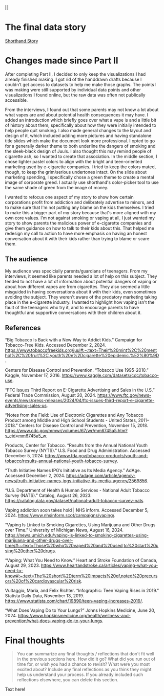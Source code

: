 ||

# The final data story
[Shorthand Story](https://carnegiemellon.shorthandstories.com/big-tobacco-and-teenage-vaping/index.html)

# Changes made since Part II

After completing Part II, I decided to only keep the visualizations I had already finished making. I got rid of the handdrawn drafts because I couldn't get access to datasets to help me make those graphs. The points I was making were still supported by individual data points and other visualizations I found online, but the raw data was often not publically accessible.

From the interviews, I found out that some parents may not know a lot about what vapes are and about potential health consequences it may have. I added an introduction which briefly goes over what a vape is and a little bit of history about them, specifically about how they were initially intended to help people quit smoking. I also made general changes to the layout and design of it, which included adding more pictures and having standalone title slides which make the document look more professional. I opted to go for a generally darker theme to both underline the dangers of smoking and the sleek-black design of Juuls. I also thought this may remind people of cigarette ash, so I wanted to create that association. In the middle section, I chose lighter pastel colors to align with the bright and teen-oriented marketing used by e-cigarette companies. I tried to keep the colors muted, though, to keep the grim/serious undertones intact. On the slide about marketing spending, I specifically chose a green theme to create a mental image of corporate greed. I actually use shorthand's color-picker tool to use the same shade of green from the image of money.

I wanted to refocus one aspect of my story to show how certain corporations profit from addiction and delibrately advertise to minors, and to make sure that I'm not putting any blame on the kids themselves. I tried to make this a bigger part of my story because that's more aligned with my own core values. I'm not against smoking or vaping at all, I just wanted my story to show parents the malicious power of e-cigarette companies and give them guidance on how to talk to their kids about this. That helped me redesign my call to action to have more emphasis on having an honest conversation about it with their kids rather than trying to blame or scare them.

## The audience

My audience was specicially parents/guardians of teenagers. From my interviews, it seemed like parents needed a lot of help on this subject. They tended to not have a lot of information about potential dangers of vaping or about how different vapes are from cigarettes. They also seemed a little misguided in having conversations about it with their kids, even sometimes avoiding the subject. They weren't aware of the predatory marketing taking place in the e-cigarette industry. I wanted to highlight how vaping isn't the fault of the teenagers who try it, and to encourage parents to have thoughtful and supportive conversations with their children about it.


## References
“Big Tobacco Is Back with a New Way to Addict Kids.” Campaign for Tobacco-Free Kids. Accessed December 2, 2024. https://www.tobaccofreekids.org/juul#:~:text=Their%20mint%2C%20menthol%2C%20fruit%2C,youth%20e%2Dcigarette%20epidemic.%E2%80%9D.

Centers for Disease Control and Prevention. “Tobacco Use 1995-2010.” Kaggle, November 17, 2016. https://www.kaggle.com/datasets/cdc/tobacco-use.

“FTC Issues Third Report on E-Cigarette Advertising and Sales in the U.S.” Federal Trade Commission, August 20, 2024. https://www.ftc.gov/news-events/news/press-releases/2024/04/ftc-issues-third-report-e-cigarette-advertising-sales-us.

“Notes from the Field: Use of Electronic Cigarettes and Any Tobacco Product among Middle and High School Students - United States, 2011–2018.” Centers for Disease Control and Prevention, November 15, 2018. https://www.cdc.gov/mmwr/volumes/67/wr/mm6745a5.htm?s_cid=mm6745a5_w.

Products, Center for Tobacco. “Results from the Annual National Youth Tobacco Survey (NYTS).” U.S. Food and Drug Administration. Accessed December 5, 2024. https://www.fda.gov/tobacco-products/youth-and-tobacco/results-annual-national-youth-tobacco-survey.

“Truth Initiative Names IPG’s Initiative as Its Media Agency.” AdAge. Accessed December 2, 2024. https://adage.com/article/agency-news/truth-initiative-names-ipgs-initiative-its-media-agency/2569856.

“U.S. Department of Health & Human Services - National Adult Tobacco Survey (NATS).” Catalog, August 26, 2023. https://catalog.data.gov/dataset/national-adult-tobacco-survey-nats.

Vaping addiction soon takes hold | NHS inform. Accessed December 5, 2024. https://www.nhsinform.scot/campaigns/vaping/.

“Vaping Is Linked to Smoking Cigarettes, Using Marijuana and Other Drugs over Time.” University of Michigan News, August 16, 2024. https://news.umich.edu/vaping-is-linked-to-smoking-cigarettes-using-marijuana-and-other-drugs-over-time/#:~:text=Those%20who%20vaped%20and%20used,to%20start%20using%20other%20drugs.

“Vaping: What You Need to Know.” Heart and Stroke Foundation of Canada, August 29, 2023. https://www.heartandstroke.ca/articles/vaping-what-you-need-to-know#:~:text=The%20short%2Dterm%20impacts%20of,noted%20precursors%20of%20cardiovascular%20risk.

Vultaggio, Maria, and Felix Richter. “Infographic: Teen Vaping Rises in 2019.” Statista Daily Data, November 13, 2019. https://www.statista.com/chart/19890/teen-vaping-increases-2019/.

“What Does Vaping Do to Your Lungs?” Johns Hopkins Medicine, June 20, 2024. https://www.hopkinsmedicine.org/health/wellness-and-prevention/what-does-vaping-do-to-your-lungs.

# Final thoughts
> You can summarize any final thoughts / reflections that don't fit well in the previous sections here.  How did it go?  What did you run out of time for, or wish you had a chance to revisit?  What were you most excited about?  Include any final reflections as you think they might help us understand your process.  If you already included such reflections elsewhere, you can delete this section. 

Text here!
